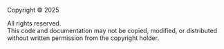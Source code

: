 Copyright © 2025 </Piyush-006>

All rights reserved.  
This code and documentation may not be copied, modified, or distributed
without written permission from the copyright holder.
